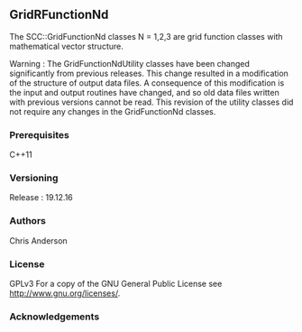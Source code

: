 ## GridRFunctionNd

The SCC::GridFunctionNd classes N = 1,2,3 are grid function classes with mathematical vector structure.


Warning : The GridFunctionNdUtility classes have been changed significantly from previous releases. This change resulted in a modification of the structure of output data files. A consequence of this modification is the input and output routines have changed, and so old data files written with previous versions cannot be read. This revision of the utility classes did not require any changes in the GridFunctionNd classes.

### Prerequisites
C++11
### Versioning
Release : 19.12.16
### Authors
Chris Anderson
### License
GPLv3  For a copy of the GNU General Public License see <http://www.gnu.org/licenses/>.
### Acknowledgements







